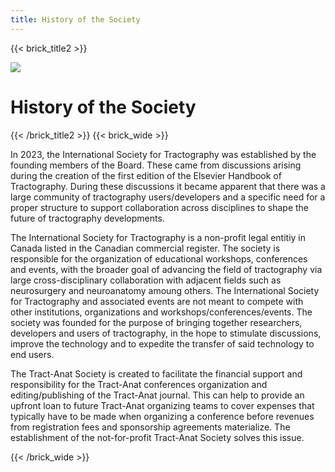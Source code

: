 ```yaml
---
title: History of the Society
---
```

{{< brick_title2 >}}

![](/uploads/photos/tractgoraphy_section.png)

# History of the Society

{{< /brick_title2 >}}
{{< brick_wide >}}

In 2023, the International Society for Tractography was established by the founding members of the Board. These came from discussions arising during the creation of the first edition of the Elsevier Handbook of Tractography.  During these discussions it became apparent that there was a large community of tractography users/developers and a specific need for a proper structure to support collaboration across disciplines to shape the future of tractography developments.

The International Society for Tractography is a non-profit legal entitiy in Canada listed in the Canadian commercial register.  The society is responsible for the organization of educational workshops, conferences and events, with the broader goal of advancing the field of tractography via large cross-disciplinary collaboration with adjacent fields such as neurosurgery and neuroanatomy amoung others. The International Society for Tractography and associated events are not meant to compete with other institutions, organizations and workshops/conferences/events. The society was founded for the purpose of bringing together researchers, developers and users of tractography, in the hope to stimulate discussions, improve the technology and to expedite the transfer of said technology to end users.

The Tract-Anat Society is created to facilitate the financial support and responsibility for the Tract-Anat conferences organization and editing/publishing of the Tract-Anat journal. This can help to provide an upfront loan to future Tract-Anat organizing teams to cover expenses that typically have to be made when organizing a conference before revenues from registration fees and sponsorship agreements materialize. The establishment of the not-for-profit Tract-Anat Society solves this issue.

{{< /brick_wide >}}